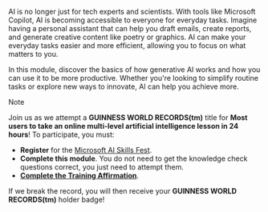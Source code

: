 AI is no longer just for tech experts and scientists. With tools like Microsoft Copilot, AI is becoming accessible to everyone for everyday tasks. Imagine having a personal assistant that can help you draft emails, create reports, and generate creative content like poetry or graphics. AI can make your everyday tasks easier and more efficient, allowing you to focus on what matters to you.

In this module, discover the basics of how generative AI works and how you can use it to be more productive. Whether you're looking to simplify routine tasks or explore new ways to innovate, AI can help you achieve more.

> [!NOTE]
> Join us as we attempt a **GUINNESS WORLD RECORDS(tm)** title for **Most users to take an online multi-level artificial intelligence lesson in 24 hours**!
> To participate, you must:
> - **Register** for the [Microsoft AI Skills Fest](https://aka.ms/AISkillsFest).
> - **Complete this module**. You do not need to get the knowledge check questions correct, you just need to attempt them.
> - [**Complete the Training Affirmation**](https://aka.ms/AISkillsFest_TrainingAffirmation).
> 
> If we break the record, you will then receive your **GUINNESS WORLD RECORDS(tm)** holder badge!